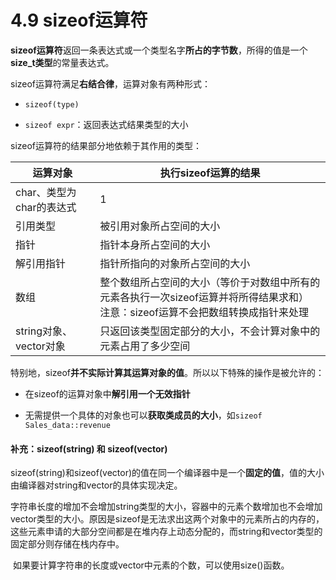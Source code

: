 # 4.9 sizeof运算符

**sizeof运算符**返回一条表达式或一个类型名字**所占的字节数**，所得的值是一个**size_t类型**的常量表达式。

sizeof运算符满足**右结合律**，运算对象有两种形式：

- `sizeof(type)`

- `sizeof expr`：返回表达式结果类型的大小

  

sizeof运算符的结果部分地依赖于其作用的类型：

| 运算对象                 | 执行sizeof运算的结果                                         |
| ------------------------ | ------------------------------------------------------------ |
| char、类型为char的表达式 | 1                                                            |
| 引用类型                 | 被引用对象所占空间的大小                                     |
| 指针                     | 指针本身所占空间的大小                                       |
| 解引用指针               | 指针所指向的对象所占空间的大小                               |
| 数组                     | 整个数组所占空间的大小（等价于对数组中所有的元素各执行一次sizeof运算并将所得结果求和）<br/>注意：sizeof运算不会把数组转换成指针来处理 |
| string对象、vector对象   | 只返回该类型固定部分的大小，不会计算对象中的元素占用了多少空间 |

特别地，sizeof**并不实际计算其运算对象的值**。所以以下特殊的操作是被允许的：

- 在sizeof的运算对象中**解引用一个无效指针**

- 无需提供一个具体的对象也可以**获取类成员的大小**，如`sizeof Sales_data::revenue`

  

#### 补充：sizeof(string) 和 sizeof(vector)

​		sizeof(string)和sizeof(vector)的值在同一个编译器中是一个**固定的值**，值的大小由编译器对string和vector的具体实现决定。

​		字符串长度的增加不会增加string类型的大小，容器中的元素个数增加也不会增加vector类型的大小。原因是sizeof是无法求出这两个对象中的元素所占的内存的，这些元素申请的大部分空间都是在堆内存上动态分配的，而string和vector类型的固定部分则存储在栈内存中。

​		如果要计算字符串的长度或vector中元素的个数，可以使用size()函数。



